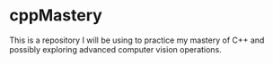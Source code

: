 # cppMastery
This is a repository I will be using to practice my mastery of C++ and possibly exploring advanced computer vision operations. 
